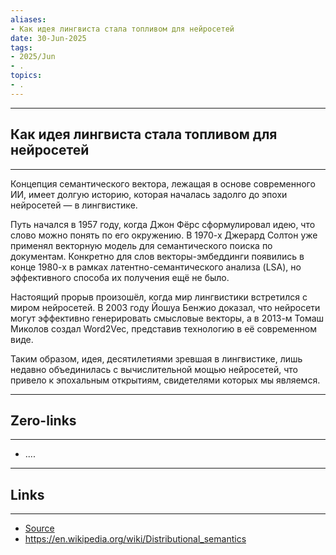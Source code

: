 ```yaml
---
aliases: 
- Как идея лингвиста стала топливом для нейросетей 
date: 30-Jun-2025
tags:
- 2025/Jun
- .
topics:
- .
---
```

-----
##  Как идея лингвиста стала топливом для нейросетей 
-----
Концепция семантического вектора, лежащая в основе современного ИИ, имеет долгую историю, которая началась задолго до эпохи нейросетей — в лингвистике.

Путь начался в 1957 году, когда Джон Фёрс сформулировал идею, что слово можно понять по его окружению. В 1970-х Джерард Солтон уже применял векторную модель для семантического поиска по документам. Конкретно для слов векторы-эмбеддинги появились в конце 1980-х в рамках латентно-семантического анализа (LSA), но эффективного способа их получения ещё не было.

Настоящий прорыв произошёл, когда мир лингвистики встретился с миром нейросетей. В 2003 году Йошуа Бенжио доказал, что нейросети могут эффективно генерировать смысловые векторы, а в 2013-м Томаш Миколов создал Word2Vec, представив технологию в её современном виде.

Таким образом, идея, десятилетиями зревшая в лингвистике, лишь недавно объединилась с вычислительной мощью нейросетей, что привело к эпохальным открытиям, свидетелями которых мы являемся.

---
## Zero-links
---
- ....

---
## Links
---
- [Source](https://t.me/turboproject/1757)
- https://en.wikipedia.org/wiki/Distributional_semantics